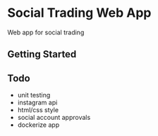 # Social Trading Web App

Web app for social trading

## Getting Started

## Todo
- unit testing
- instagram api
- html/css style
- social account approvals
- dockerize app
